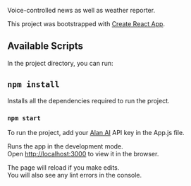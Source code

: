 Voice-controlled news as well as weather reporter. 

This project was bootstrapped with [Create React App](https://github.com/facebook/create-react-app).

## Available Scripts

In the project directory, you can run:

## `npm install`
Installs all the dependencies required to run the project.

### `npm start`

To run the project, add your [Alan AI](https://alan.app/) API key in the App.js file.

Runs the app in the development mode.<br />
Open [http://localhost:3000](http://localhost:3000) to view it in the browser.

The page will reload if you make edits.<br />
You will also see any lint errors in the console.

